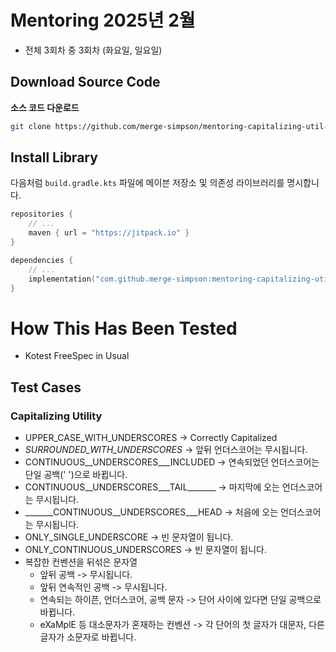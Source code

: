 # Mentoring 2025년 2월

- 전체 3회차 중 3회차 (화요일, 일요일)

## Download Source Code

**소스 코드 다운로드**

```bash
git clone https://github.com/merge-simpson/mentoring-capitalizing-util-2025.git
```

## Install Library

다음처럼 `build.gradle.kts` 파일에 메이븐 저장소 및 의존성 라이브러리를 명시합니다.

```kotlin
repositories {
    // ...
    maven { url = "https://jitpack.io" }
}

dependencies {
    // ...
    implementation("com.github.merge-simpson:mentoring-capitalizing-util-2025:0.1.2-rc1")
}
```

# How This Has Been Tested

- Kotest FreeSpec in Usual

## Test Cases

### Capitalizing Utility

- UPPER_CASE_WITH_UNDERSCORES -> Correctly Capitalized
- _SURROUNDED_WITH_UNDERSCORES_ -> 앞뒤 언더스코어는 무시됩니다.
- CONTINUOUS__UNDERSCORES___INCLUDED -> 연속되었던 언더스코어는 단일 공백(' ')으로 바뀝니다.
- CONTINUOUS__UNDERSCORES___TAIL_______ -> 마지막에 오는 언더스코어는 무시됩니다.
- _______CONTINUOUS__UNDERSCORES___HEAD -> 처음에 오는 언더스코어는 무시됩니다.
- ONLY_SINGLE_UNDERSCORE -> 빈 문자열이 됩니다.
- ONLY_CONTINUOUS_UNDERSCORES -> 빈 문자열이 됩니다.
- 복잡한 컨벤션을 뒤섞은 문자열
  - 앞뒤 공백 -> 무시됩니다.
  - 앞뒤 연속적인 공백 -> 무시됩니다.
  - 연속되는 하이픈, 언더스코어, 공백 문자 -> 단어 사이에 있다면 단일 공백으로 바뀝니다.
  - eXaMplE 등 대소문자가 혼재하는 컨벤션 -> 각 단어의 첫 글자가 대문자, 다른 글자가 소문자로 바뀝니다.